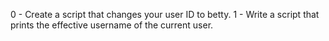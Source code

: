 0 - Create a script that changes your user ID to betty.
1 - Write a script that prints the effective username of the current user.
